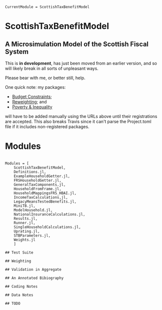 ```@meta
CurrentModule = ScottishTaxBenefitModel
```

# ScottishTaxBenefitModel

## A  Microsimulation Model of the Scottish Fiscal System

This is **in development**, has just been moved from an earlier version, and so will likely break in all sorts of unpleasant ways.

Please bear with me, or better still, help.

One quick note: my packages:

* [Budget Constraints](https://github.com/grahamstark/BudgetConstraints.jl);
* [Reweighting](https://github.com/grahamstark/SurveyDataWeighting.jl); and
* [Poverty & Inequality](https://github.com/grahamstark/PovertyAndInequalityMeasures.jl)

will have to be added manually using the URLs above until their registrations are accepted. This also breaks Travis since it can't parse the Project.toml file if it includes non-registered packages.

# Modules

```@index
```

```@autodocs
Modules = [
    ScottishTaxBenefitModel,
    Definitions.jl,
    ExampleHouseholdGetter.jl,
    FRSHouseholdGetter.jl,
    GeneralTaxComponents.jl,
    HouseholdFromFrame.jl,
    HouseholdMappingsFRS_HBAI.jl,
    IncomeTaxCalculations,jl,
    LegacyMeansTestedBenefits.jl,
    MiniTB.jl,
    ModelHousehold.jl,
    NationalInsuranceCalculations.jl,
    Results.jl,
    Runner.jl,
    SingleHouseholdCalculations.jl,
    Uprating.jl,
    STBParameters.jl,
    Weights.jl
    ]

## Test Suite 

## Weighting

## Validation in Aggregate

## An Annotated Bibiography

## Coding Notes

## Data Notes

## TODO



